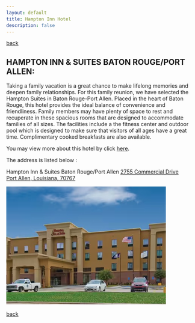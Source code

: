 ```yaml
---
layout: default
title: Hampton Inn Hotel
description: false
---
```


[back](./)

## **HAMPTON INN & SUITES BATON ROUGE/PORT ALLEN:**

Taking a family vacation is a great chance to make lifelong memories and deepen family relationships. For this family reunion, we have selected the Hampton Suites in Baton Rouge-Port Allen. Placed in the heart of Baton Rouge, this hotel provides the ideal balance of convenience and friendliness. Family members may have plenty of space to rest and recuperate in these spacious rooms that are designed to accommodate families of all sizes. The facilities include a the fitness center and outdoor pool which is designed to make sure that visitors of all ages have a great time. Complimentary cooked breakfasts are also available. 
 
You may view more about this hotel by click [here](https://www.hilton.com/en/hotels/btrpahx-hampton-suites-baton-rouge-port-allen/). 

The address is listed below : 

Hampton Inn & Suites Baton Rouge/Port Allen
[2755 Commercial Drive<br>
Port Allen, Louisiana, 70767<br>](https://www.google.com/maps/place/Hampton+Inn+%26+Suites+Baton+Rouge%2FPort+Allen/@30.4493072,-91.2413478,17z/data=!3m1!4b1!4m9!3m8!1s0x86241e662bba491b:0xbb42ac324788525d!5m2!4m1!1i2!8m2!3d30.4493072!4d-91.2413478!16s%2Fg%2F1vzg2lrd?entry=ttu)


![Hampton Inn](hampton_inn.jpg)

[back](./)
